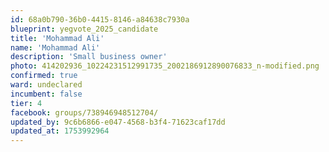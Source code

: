 ```yaml
---
id: 68a0b790-36b0-4415-8146-a84638c7930a
blueprint: yegvote_2025_candidate
title: 'Mohammad Ali'
name: 'Mohammad Ali'
description: 'Small business owner'
photo: 414202936_10224231512991735_2002186912890076833_n-modified.png
confirmed: true
ward: undeclared
incumbent: false
tier: 4
facebook: groups/738946948512704/
updated_by: 9c6b6866-e047-4568-b3f4-71623caf17dd
updated_at: 1753992964
---
```

